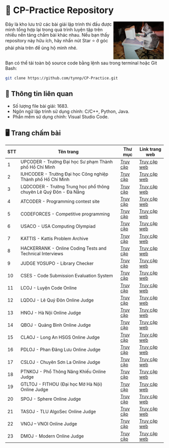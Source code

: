 # 📂 CP-Practice Repository
<img align="right" src=".other/images/cat.gif" alt="coding gif" width="160"/>
Đây là kho lưu trữ các bài giải lập trình thi đấu được mình tổng hợp lại trong quá trình luyện tập trên nhiều nền tảng chấm bài khác nhau. Nếu bạn thấy repository này hữu ích, hãy nhấn nút Star ⭐ ở góc phải phía trên để ủng hộ mình nhé. <br/><br/>

Bạn có thể tải toàn bộ source code bằng lệnh sau trong terminal hoặc Git Bash:
```bash
git clone https://github.com/tynnp/CP-Practice.git
```

## 📑 Thông tin liên quan
- Số lượng file bài giải: 1683.
- Ngôn ngữ lập trình sử dụng chính: C/C++, Python, Java.
- Phần mềm sử dụng chính: Visual Studio Code.

## 🖥️ Trang chấm bài
| STT | Tên trang | Thư mục | Link trang web |
| --- | --------- | ------- | -------------- |
| 1 | UPCODER - Trường Đại học Sư phạm Thành phố Hồ Chí Minh | [Truy cập](/UPCODER/) | [Truy cập web](http://upcoder.xyz/) |
| 2 | IUHCODER - Trường Đại học Công nghiệp Thành phố Hồ Chí Minh | [Truy cập](/IUHCODER/) | [Truy cập web](https://oj.iuhcoder.com/) |
| 3 | LQDCODER - Trường Trung học phổ thông chuyên Lê Quý Đôn - Đà Nẵng | [Truy cập](/LQDCODER/) | [Truy cập web](http://lequydon.ntucoder.net/) |
| 4 | ATCODER - Programming contest site | [Truy cập](/ATCODER/) | [Truy cập web](https://atcoder.jp/) |
| 5 | CODEFORCES - Competitive programming | [Truy cập](/CODEFORCES/) | [Truy cập web](https://codeforces.com/) |
| 6 | USACO - USA Computing Olympiad | [Truy cập](/USACO/) | [Truy cập web](https://usaco.org/index.php) |
| 7 | KATTIS - Kattis Problem Archive | [Truy cập](/KATTIS/) | [Truy cập web](https://open.kattis.com/) |
| 8 | HACKERRANK - Online Coding Tests and Technical Interviews | [Truy cập](/HACKERRANK/) | [Truy cập web](https://www.hackerrank.com/) | 
| 9 | JUDGE YOSUPO - Library Checker | [Truy cập](/ONLINE%20JUDGE/JUDGE%20YOSUPO/) | [Truy cập web](https://judge.yosupo.jp/) |
| 10 | CSES - Code Submission Evaluation System | [Truy cập](/CSES/) | [Truy cập web](https://cses.fi/) |
| 11 | LCOJ - Luyện Code Online| [Truy cập](/ONLINE%20JUDGE/LCOJ/) | [Truy cập web](https://luyencode.net/) |
| 12 | LQDOJ - Lê Quý Đôn Online Judge | [Truy cập](/ONLINE%20JUDGE/LQDOJ/) | [Truy cập web](https://lqdoj.edu.vn/) |
| 13 | HNOJ - Hà Nội Online Judge | [Truy cập](/ONLINE%20JUDGE/HNOJ/) | [Truy cập web](https://hnoj.edu.vn/) |
| 14 | QBOJ - Quảng Bình Online Judge | [Truy cập](/ONLINE%20JUDGE/QBOJ/) | [Truy cập web](http://qboj.zapto.org/) |
| 15 | CLAOJ - Long An HSGS Online Judge | [Truy cập](/ONLINE%20JUDGE/CLAOJ/) | [Truy cập web](https://claoj.edu.vn/) |
| 16 | PDLOJ - Phan Đăng Lưu Online Judge | [Truy cập](/ONLINE%20JUDGE/PDLOJ/) | [Truy cập web](http://phandangluu.online/) |
| 17 | CSLOJ - Chuyên Sơn La Online Judge | [Truy cập](/ONLINE%20JUDGE/CSLOJ/) | [Truy cập web](http://csloj.ddns.net/)
| 18 | PTNKOJ - Phổ Thông Năng Khiếu Online Judge | [Truy cập](/ONLINE%20JUDGE/PTNKOJ/) | [Truy cập web](http://ptnkoj.com/) |
| 19 | GTLTOJ - FITHOU (Đại học Mở Hà Nội) Online Judge | [Truy cập](/ONLINE%20JUDGE/GTLTOJ/) | [Truy cập web](https://olp.hou.edu.vn/) |
| 20 | SPOJ - Sphere Online Judge | [Truy cập](/ONLINE%20JUDGE/SPOJ/) | [Truy cập web](https://www.spoj.com/) |
| 21 | TASOJ - TLU AlgoSec Online Judge | [Truy cập](/ONLINE%20JUDGE/TASOJ/) | [Truy cập web](https://oj.tlualgosec.com/) |
| 22 | VNOJ – VNOI Online Judge | [Truy cập](/ONLINE%20JUDGE/VNOJ/) | [Truy cập web](https://oj.vnoi.info/) |
| 23 | DMOJ - Modern Online Judge | [Truy cập](/ONLINE%20JUDGE/DMOJ/) | [Truy cập web](https://dmoj.ca/) | 
